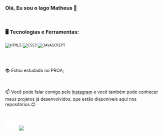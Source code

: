 ### Olá, Eu sou o Iago Matheus 👋
<br>

### 🖥️ Tecnologias e Ferramentas: 
<code><img width="40px" src="https://cdn.jsdelivr.net/gh/devicons/devicon/icons/html5/html5-original-wordmark.svg" title = "HTML5"/></code>
<code><img width="40px" src="https://cdn.jsdelivr.net/gh/devicons/devicon/icons/css3/css3-original-wordmark.svg" title = "CSS3"/></code>
<code><img width="40px" src="https://cdn.jsdelivr.net/gh/devicons/devicon/icons/javascript/javascript-original.svg" title = "JAVASCRIPT"/></code>

</br>
</br>
<div display="inline-block">
 <p align="left">📚 Estou estudado no PROA;</p>
</div>
</br>

📫 Você pode falar comigo pelo [Instagram](https://www.instagram.com/iagomatheuxs) e você também pode conhecer meus projetos já desenvolvidos, que estão disponíveis aqui nos repositórios.😊

</br>

<a href="https://www.instagram.com/iagomatheuxs" target="_blank"><img align="left" alt="Instagram" width="22px" src="https://github.com/Aakarsh-B/trying-repos/blob/master/insta.svg" />
<a href="https://www.linkedin.com/in/iagomatheus/" target="_blank"><img align="left" alt="LinkedIn" width="22px" src="https://github.com/Aakarsh-B/trying-repos/blob/master/linkedin.svg" />

##
<div>
<a href="https://github.com/IagoMat">
<img loading="lazy" height="180em" src="https://github-readme-stats.vercel.app/api/top-langs/?username=IagoMat&layout=compact&langs_count=7&theme=dracula"/>
<!-- <img loading="lazy" height="180em" src="https://github-readme-stats.vercel.app/api?username=IagoMat&show_icons=true&theme=dracula&include_all_commits=true&count_private=true"/>-->
</div>

